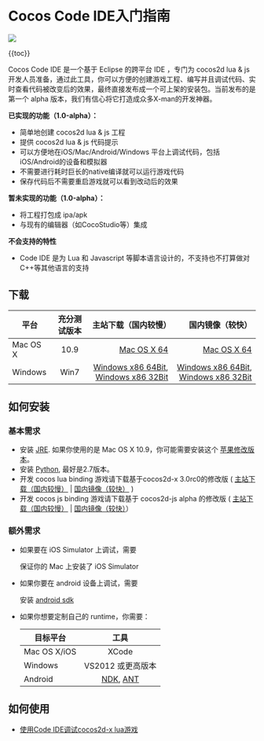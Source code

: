 Cocos Code IDE入门指南
=========================

![](cocos-code-splash.png)

{{toc}}

Cocos Code IDE 是一个基于 Eclipse 的跨平台 IDE ，专门为 cocos2d lua & js 开发人员准备，通过此工具，你可以方便的创建游戏工程、编写并且调试代码、实时查看代码被改变后的效果，最终直接发布成一个可上架的安装包。当前发布的是第一个 alpha 版本，我们有信心将它打造成众多X-man的开发神器。

**已实现的功能（1.0-alpha）：**

* 简单地创建 cocos2d lua & js 工程
* 提供 cocos2d lua & js 代码提示
* 可以方便地在iOS/Mac/Android/Windows 平台上调试代码，包括iOS/Android的设备和模拟器
* 不需要进行耗时巨长的native编译就可以运行游戏代码
* 保存代码后不需要重启游戏就可以看到改动后的效果

**暂未实现的功能（1.0-alpha）：**

* 将工程打包成 ipa/apk
* 与现有的编辑器（如CocoStudio等）集成

**不会支持的特性**

* Code IDE 是为 Lua 和 Javascript 等脚本语言设计的，不支持也不打算做对C++等其他语言的支持

下载
----------

| 平台        | 充分测试版本 | 主站下载（国内较慢）| 国内镜像（较快） |
| ----------- |:--------------:| ----------------------:|-------------------------:|
| Mac OS X      | 10.9 		| [Mac OS X 64](http://cdn.cocos2d-x.org/CocosCodeIDEForMac64-1.0.0.Alpha.zip) |[Mac OS X 64](http://126.am/WXLVi1) 
| Windows       | Win7     | [Windows x86 64Bit](http://cdn.cocos2d-x.org/CocosCodeIDEForWin64-1.0.0.Alpha.zip), [Windows x86 32Bit](http://cdn.cocos2d-x.org/CocosCodeIDEForWin32-1.0.0.Alpha.zip) | [Windows x86 64Bit](http://126.am/QXpSz1), [Windows x86 32Bit](http://126.am/AHIr92)|

如何安装
------------

### 基本需求

+ 安装 [JRE](http://www.oracle.com/technetwork/java/javase/downloads/index.html). 如果你使用的是 Mac OS X 10.9，你可能需要安装这个 [苹果修改版本](http://support.apple.com/kb/dl1572)。
+ 安装 [Python](http://www.python.org/download/), 最好是2.7版本。
+ 开发 cocos lua binding 游戏请下载基于cocos2d-x 3.0rc0的修改版 ( [主站下载（国内较慢）](http://cdn.cocos2d-x.org/cocos2d-x-3.0rc0-for-ide.zip) | [国内镜像（较快）](http://126.am/251aA2) )
+ 开发 cocos js binding 游戏请下载基于 cocos2d-js alpha 的修改版 ( [主站下载（国内较慢）](http://cdn.cocos2d-x.org/cocos2d-JS-v3.0-alpha-for-ide.zip) | [国内镜像（较快）](http://126.am/vSwce3)）

### 额外需求

* 如果要在 iOS Simulator 上调试，需要

    保证你的 Mac 上安装了 iOS Simulator

* 如果你要在 android 设备上调试，需要

    安装 [android sdk](https://developer.android.com/sdk/index.html?hl=sk)

* 如果你想要定制自己的 runtime，你需要：

	| 目标平台      | 工具 |
	| ------------- |:----------------------------:|
	| Mac OS X/iOS      | XCode 		|
	| Windows       | VS2012 或更高版本     |
	| Android       | [NDK](https://developer.android.com/tools/sdk/ndk/), [ANT](http://ant.apache.org/) |

如何使用
----------

+ [使用Code IDE调试cocos2d-x lua游戏](TODO)